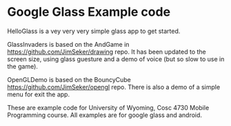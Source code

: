 Google Glass Example code
=====
HelloGlass is a vey very very simple glass app to get started.

GlassInvaders is based on the AndGame in https://github.com/JimSeker/drawing repo.   It has been updated to the screen size,
using glass guesture and a demo of voice (but so slow to use in the game).

OpenGLDemo is based on the BouncyCube  https://github.com/JimSeker/opengl repo.  There is also a demo of a simple menu for exit the app.

These are example code for University of Wyoming, Cosc 4730 Mobile Programming course. All examples are for google glass and android.
